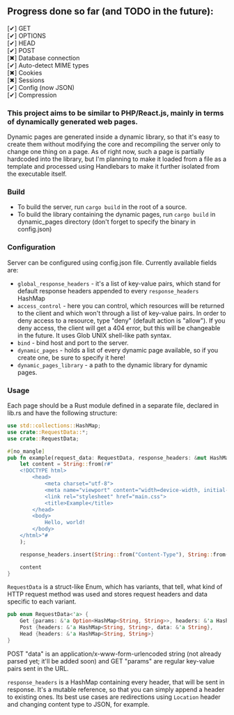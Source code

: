 ## Progress done so far (and TODO in the future):
[✔]   	GET<br>
[✔]   	OPTIONS<br>
[✔]   	HEAD<br>
[✔]   	POST<br>
[✖]   	Database connection<br>
[✔]	Auto-detect MIME types<br>
[✖]		Cookies<br>
[✖]		Sessions<br>
[✔]	Config (now JSON)<br>
[✔]	Compression<br>

### This project aims to be similar to PHP/React.js, mainly in terms of dynamically generated web pages.

Dynamic pages are generated inside a dynamic library, so that it's easy to create them without modifying
the core and recompiling the server only to change one thing on a page. As of right now, such a page is
partially hardcoded into the library, but I'm planning to make it loaded from a file as a template and
processed using Handlebars to make it further isolated from the executable itself.

### Build

- To build the server, run `cargo build` in the root of a source.
- To build the library containing the dynamic pages, run `cargo build` in dynamic_pages directory (don't forget to specify the binary in config.json)

### Configuration

Server can be configured using config.json file. Currently available fields are:

- `global_response_headers` - it's a list of key-value pairs, which stand for default response headers appended to every
`response_headers` HashMap
- `access_control` - here you can control, which resources will be returned to the client and which won't through a list
of key-value pairs. In order to deny access to a resource, type "deny" (default action is "allow"). If you deny access,
the client will get a 404 error, but this will be changeable in the future. It uses Glob UNIX shell-like path syntax.
- `bind` - bind host and port to the server.
- `dynamic_pages` - holds a list of every dynamic page available, so if you create one, be sure to specify it here!
- `dynamic_pages_library` - a path to the dynamic library for dynamic pages.

### Usage

Each page should be a Rust module defined in a separate file, declared in lib.rs and have the following structure:

```rust
use std::collections::HashMap;
use crate::RequestData::*;
use crate::RequestData;

#[no_mangle]
pub fn example(request_data: RequestData, response_headers: &mut HashMap<String, String>) -> String {
    let content = String::from(r#"
    <!DOCTYPE html>
        <head>
            <meta charset="utf-8">
            <meta name="viewport" content="width=device-width, initial-scale=1.0">
            <link rel="stylesheet" href="main.css">
            <title>Example</title>
        </head>
        <body>
            Hello, world!
        </body>
    </html>"#
    );

    response_headers.insert(String::from("Content-Type"), String::from("text/html; charset=utf-8"));

    content
}
```

`RequestData` is a struct-like Enum, which has variants, that tell, what kind of HTTP request method was used and stores
request headers and data specific to each variant.

```rust
pub enum RequestData<'a> {
    Get {params: &'a Option<HashMap<String, String>>, headers: &'a HashMap<String, String>},
    Post {headers: &'a HashMap<String, String>, data: &'a String},
    Head {headers: &'a HashMap<String, String>}
}
```

POST "data" is an application/x-www-form-urlencoded string (not already parsed yet; it'll be added soon) and GET
"params" are regular key-value pairs sent in the URL.

`response_headers` is a HashMap containing every header, that will be sent in response. It's a mutable reference,
so that you can simply append a header to existing ones. Its best use cases are redirections using `Location` header and
changing content type to JSON, for example.

